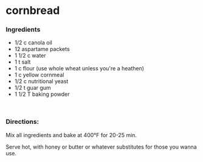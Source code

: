 # cornbread

### Ingredients
- 1/2 c canola oil
- 12 aspartame packets
- 1 1/2 c water
- 1 t salt
- 1 c flour (use whole wheat unless you're a heathen)
- 1 c yellow cornmeal
- 1/2 c nutritional yeast
- 1/2 t guar gum
- 1 1/2 T baking powder

<br>

### Directions:

Mix all ingredients and bake at 400°F for 20-25 min.

Serve hot, with honey or butter or whatever substitutes for those you wanna use.
